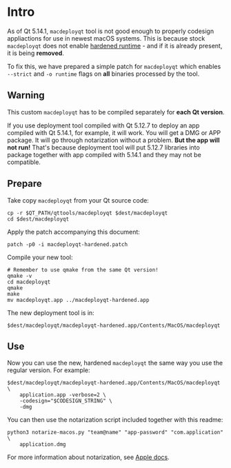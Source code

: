 # Intro

As of Qt 5.14.1, `macdeployqt` tool is not good enough to properly codesign
appliactions for use in newest macOS systems. This is because stock
`macdeployqt` does not enable [hardened runtime](https://developer.apple.com/documentation/security/hardened_runtime) - and if it is already present, it is
being **removed**.

To fix this, we have prepared a simple patch for `macdeployqt` which enables
`--strict` and `-o runtime` flags on **all** binaries processed by the tool.

## Warning

This custom `macdeployqt` has to be compiled separately for **each Qt version**.

If you use deployment tool compiled with Qt 5.12.7 to deploy an app compiled
with Qt 5.14.1, for example, it will work. You will get a DMG or APP package. It
will go through notarization without a problem. **But the app will not run!**
That's because deployment tool will put 5.12.7 libraries into package together
with app compiled with 5.14.1 and they may not be compatible.

## Prepare

Take copy `macdeployqt` from your Qt source code:

    cp -r $QT_PATH/qttools/macdeployqt $dest/macdeployqt
    cd $dest/macdeployqt

Apply the patch accompanying this document:

    patch -p0 -i macdeployqt-hardened.patch

Compile your new tool:

    # Remember to use qmake from the same Qt version!
    qmake -v
    cd macdeployqt
    qmake
    make
    mv macdeployqt.app ../macdeployqt-hardened.app

The new deployment tool is in:

    $dest/macdeployqt/macdeployqt-hardened.app/Contents/MacOS/macdeployqt

## Use

Now you can use the new, hardened `macdeployqt` the same way you use the regular
version. For example:

    $dest/macdeployqt/macdeployqt-hardened.app/Contents/MacOS/macdeployqt \
        application.app -verbose=2 \
        -codesign="$CODESIGN_STRING" \
        -dmg

You can then use the notarization script included together with this readme:

    python3 notarize-macos.py "team@name" "app-password" "com.application" \
        application.dmg

For more information about notarization, see [Apple docs](https://developer.apple.com/documentation/security/notarizing_your_app_before_distribution#3087727).
